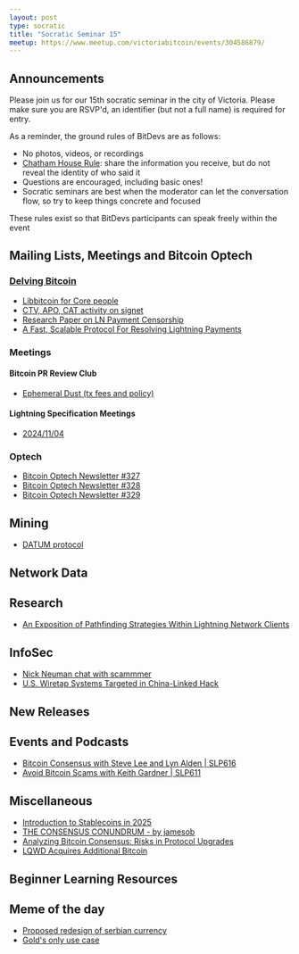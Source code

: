 ```yaml
---
layout: post
type: socratic
title: "Socratic Seminar 15"
meetup: https://www.meetup.com/victoriabitcoin/events/304586879/
---
```

## Announcements
Please join us for our 15th socratic seminar in the city of Victoria. Please make sure you are RSVP'd, an identifier (but not a full name) is required for entry.

As a reminder, the ground rules of BitDevs are as follows:
- No photos, videos, or recordings
- [Chatham House Rule](https://en.wikipedia.org/wiki/Chatham_House_Rule): share the information you receive, but do not reveal the identity of who said it
- Questions are encouraged, including basic ones!
- Socratic seminars are best when the moderator can let the conversation flow, so try to keep things concrete and focused

These rules exist so that BitDevs participants can speak freely within the event

## Mailing Lists, Meetings and Bitcoin Optech

### [Delving Bitcoin](https://delvingbitcoin.org/)
- [Libbitcoin for Core people](https://delvingbitcoin.org/t/libbitcoin-for-core-people/1222)
- [CTV, APO, CAT activity on signet](https://delvingbitcoin.org/t/ctv-apo-cat-activity-on-signet/1257)
- [Research Paper on LN Payment Censorship](https://delvingbitcoin.org/t/research-paper-on-ln-payment-censorship/1248)
- [A Fast, Scalable Protocol For Resolving Lightning Payments](https://delvingbitcoin.org/t/a-fast-scalable-protocol-for-resolving-lightning-payments/1233)

### Meetings

#### Bitcoin PR Review Club
- [Ephemeral Dust (tx fees and policy)](https://bitcoincore.reviews/30239)

#### Lightning Specification Meetings
- [2024/11/04](https://github.com/lightning/bolts/issues/1206)

### Optech
- [Bitcoin Optech Newsletter #327](https://bitcoinops.org/en/newsletters/2024/11/01/)
- [Bitcoin Optech Newsletter #328](https://bitcoinops.org/en/newsletters/2024/11/08/)
- [Bitcoin Optech Newsletter #329](https://bitcoinops.org/en/newsletters/2024/11/15/)

## Mining
- [DATUM protocol](https://ocean.xyz/docs/datum)

## Network Data


## Research
- [An Exposition of Pathfinding Strategies Within Lightning Network Clients](https://arxiv.org/pdf/2410.13784)

## InfoSec
- [Nick Neuman chat with scammmer](https://x.com/Nneuman/status/1859279048179863582)
- [U.S. Wiretap Systems Targeted in China-Linked Hack](https://www.msn.com/en-us/news/technology/u-s-wiretap-systems-targeted-in-china-linked-hack/ar-AA1rIZKx)

## New Releases


## Events and Podcasts
- [Bitcoin Consensus with Steve Lee and Lyn Alden | SLP616](https://stephanlivera.com/episode/616/)
- [Avoid Bitcoin Scams with Keith Gardner | SLP611](https://stephanlivera.com/episode/611/)

## Miscellaneous
- [Introduction to Stablecoins in 2025](https://www.voltage.cloud/blog/introduction-to-stablecoins-in-2025)
- [THE CONSENSUS CONUNDRUM - by jamesob](https://x.com/jamesob/status/1857049961235403101)
- [Analyzing Bitcoin Consensus: Risks in Protocol Upgrades](https://github.com/bitcoin-cap/bcap)
- [LQWD Acquires Additional Bitcoin](https://lqwdtech.com/2024/lqwd-acquires-additional-bitcoin/)

## Beginner Learning Resources

## Meme of the day
- [Proposed redesign of serbian currency](https://x.com/dearvotion/status/1857195800922829255)
- [Gold's only use case](https://x.com/VandelayBTC/status/1854904048941470091)